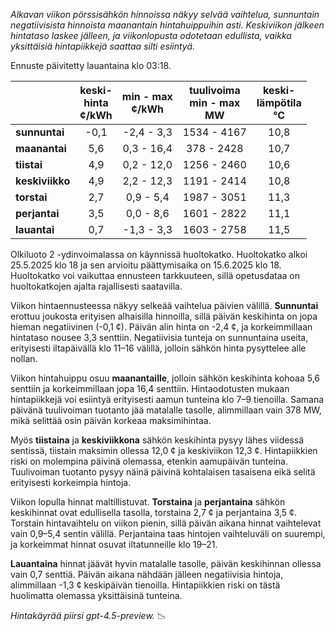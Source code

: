 *Alkavan viikon pörssisähkön hinnoissa näkyy selvää vaihtelua, sunnuntain negatiivisista hinnoista maanantain hintahuippuihin asti. Keskiviikon jälkeen hintataso laskee jälleen, ja viikonlopusta odotetaan edullista, vaikka yksittäisiä hintapiikkejä saattaa silti esiintyä.*

Ennuste päivitetty lauantaina klo 03:18.

|              | keski-<br>hinta<br>¢/kWh | min - max<br>¢/kWh | tuulivoima<br>min - max<br>MW | keski-<br>lämpötila<br>°C |
|:-------------|:----------------:|:----------------:|:-------------:|:-------------:|
| **sunnuntai**  | -0,1 | -2,4 - 3,3 | 1534 - 4167 | 10,8 |
| **maanantai**  | 5,6 | 0,3 - 16,4 | 378 - 2428 | 10,7 |
| **tiistai**    | 4,9 | 0,2 - 12,0 | 1256 - 2460 | 10,6 |
| **keskiviikko**| 4,9 | 2,2 - 12,3 | 1191 - 2414 | 10,8 |
| **torstai**    | 2,7 | 0,9 - 5,4  | 1987 - 3051 | 11,3 |
| **perjantai**  | 3,5 | 0,0 - 8,6  | 1601 - 2822 | 11,1 |
| **lauantai**   | 0,7 | -1,3 - 3,3 | 1603 - 2758 | 11,5 |

Olkiluoto 2 -ydinvoimalassa on käynnissä huoltokatko. Huoltokatko alkoi 25.5.2025 klo 18 ja sen arvioitu päättymisaika on 15.6.2025 klo 18. Huoltokatko voi vaikuttaa ennusteen tarkkuuteen, sillä opetusdataa on huoltokatkojen ajalta rajallisesti saatavilla.

Viikon hintaennusteessa näkyy selkeää vaihtelua päivien välillä. **Sunnuntai** erottuu joukosta erityisen alhaisilla hinnoilla, sillä päivän keskihinta on jopa hieman negatiivinen (-0,1 ¢). Päivän alin hinta on -2,4 ¢, ja korkeimmillaan hintataso nousee 3,3 senttiin. Negatiivisia tunteja on sunnuntaina useita, erityisesti iltapäivällä klo 11–16 välillä, jolloin sähkön hinta pysyttelee alle nollan.

Viikon hintahuippu osuu **maanantaille**, jolloin sähkön keskihinta kohoaa 5,6 senttiin ja korkeimmillaan jopa 16,4 senttiin. Hintaodotusten mukaan hintapiikkejä voi esiintyä erityisesti aamun tunteina klo 7–9 tienoilla. Samana päivänä tuulivoiman tuotanto jää matalalle tasolle, alimmillaan vain 378 MW, mikä selittää osin päivän korkeaa maksimihintaa.

Myös **tiistaina** ja **keskiviikkona** sähkön keskihinta pysyy lähes viidessä sentissä, tiistain maksimin ollessa 12,0 ¢ ja keskiviikon 12,3 ¢. Hintapiikkien riski on molempina päivinä olemassa, etenkin aamupäivän tunteina. Tuulivoiman tuotanto pysyy näinä päivinä kohtalaisen tasaisena eikä selitä erityisesti korkeimpia hintoja.

Viikon lopulla hinnat maltillistuvat. **Torstaina** ja **perjantaina** sähkön keskihinnat ovat edullisella tasolla, torstaina 2,7 ¢ ja perjantaina 3,5 ¢. Torstain hintavaihtelu on viikon pienin, sillä päivän aikana hinnat vaihtelevat vain 0,9–5,4 sentin välillä. Perjantaina taas hintojen vaihteluväli on suurempi, ja korkeimmat hinnat osuvat iltatunneille klo 19–21.

**Lauantaina** hinnat jäävät hyvin matalalle tasolle, päivän keskihinnan ollessa vain 0,7 senttiä. Päivän aikana nähdään jälleen negatiivisia hintoja, alimmillaan -1,3 ¢ keskipäivän tienoilla. Hintapiikkien riski on tästä huolimatta olemassa yksittäisinä tunteina.

*Hintakäyrää piirsi gpt-4.5-preview.* 📉
